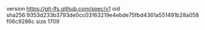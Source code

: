 version https://git-lfs.github.com/spec/v1
oid sha256:9353d233b3793de0cc03163219e4ebde75fbd4361a551491b28a058f06c9286c
size 1709
